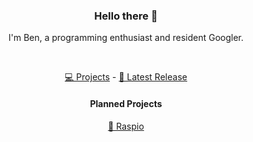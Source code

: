 <h3 align="center">Hello there 👋</h3>
<p align="center">I'm Ben, a programming enthusiast and resident Googler.</p>

<br />

<p align="center">
    <a href="https://github.com/benjankowski?tab=repositories">💻 Projects</a>
     - 
    <a href="https://github.com/benjankowski/raspio">📣 Latest Release</a>
</p>

<h4 align="center">
    Planned Projects
</h4>
<p align="center">
    <a href="https://github.com/benjankowski/raspio">🍒 Raspio</a>
</p>
